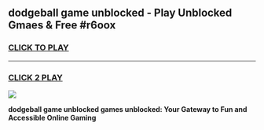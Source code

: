 
## dodgeball game unblocked - Play Unblocked Gmaes & Free #r6oox
<h3>
<a href="https://premium.freeplayer.one?title=dodgeball_game_unblocked&ref=01M">CLICK TO PLAY</a></h3>
<hr>

<h3>
<a href="https://premium.freeplayer.one?title=dodgeball_game_unblocked&ref=01M">CLICK 2 PLAY</a>
  
</h3>

<a href="https://premium.freeplayer.one?title=dodgeball_game_unblocked&ref=01M"><img src="https://clearcache.store/games.png"></a>


**dodgeball game unblocked games unblocked: Your Gateway to Fun and Accessible Online Gaming**
